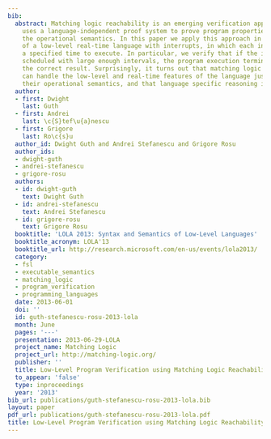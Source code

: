 ```yaml
---
bib:
  abstract: Matching logic reachability is an emerging verification approach which
    uses a language-independent proof system to prove program properties based on
    the operational semantics. In this paper we apply this approach in the context
    of a low-level real-time language with interrupts, in which each instruction takes
    a specified time to execute. In particular, we verify that if the interrupts are
    scheduled with large enough intervals, the program execution terminates yielding
    the correct result. Surprisingly, it turns out that matching logic reachability
    can handle the low-level and real-time features of the language just by using
    their operational semantics, and that language specific reasoning is unnecessary.
  author:
  - first: Dwight
    last: Guth
  - first: Andrei
    last: \c{S}tef\u{a}nescu
  - first: Grigore
    last: Ro\c{s}u
  author_id: Dwight Guth and Andrei Stefanescu and Grigore Rosu
  author_ids:
  - dwight-guth
  - andrei-stefanescu
  - grigore-rosu
  authors:
  - id: dwight-guth
    text: Dwight Guth
  - id: andrei-stefanescu
    text: Andrei Stefanescu
  - id: grigore-rosu
    text: Grigore Rosu
  booktitle: 'LOLA 2013: Syntax and Semantics of Low-Level Languages'
  booktitle_acronym: LOLA'13
  booktitle_url: http://research.microsoft.com/en-us/events/lola2013/
  category:
  - fsl
  - executable_semantics
  - matching_logic
  - program_verification
  - programming_languages
  date: 2013-06-01
  doi: ''
  id: guth-stefanescu-rosu-2013-lola
  month: June
  pages: '---'
  presentation: 2013-06-29-LOLA
  project_name: Matching Logic
  project_url: http://matching-logic.org/
  publisher: ''
  title: Low-Level Program Verification using Matching Logic Reachability
  to_appear: 'false'
  type: inproceedings
  year: '2013'
bib_url: publications/guth-stefanescu-rosu-2013-lola.bib
layout: paper
pdf_url: publications/guth-stefanescu-rosu-2013-lola.pdf
title: Low-Level Program Verification using Matching Logic Reachability
---
```

